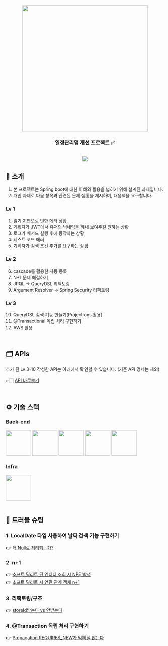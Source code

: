 <div align="center">
<!-- logo -->
<img src="https://user-images.githubusercontent.com/80824750/208554611-f8277015-12e8-48d2-b2cc-d09d67f03c02.png" width="400"/>

### 일정관리앱 개선 프로젝트 ✅

<br/> <img src="https://img.shields.io/badge/프로젝트 기간-2022.12.10~2022.12.19-green?style=flat&logo=&logoColor=white" />
</div>

## 📝 소개

1. 본 프로젝트는 Spring boot에 대한 이해와 활용을 넓히기 위해 설계된 과제입니다.
2. 개인 과제로 다음 항목과 관련된 문제 상황을 제시하며, 대응책을 요구합니다.

### Lv 1

1. 읽기 지연으로 인한 에러 상황
2. 기획자가 JWT에서 유저의 닉네임을 꺼내 보여주길 원하는 상황
3. 로그가 메서드 실행 후에 동작하는 상황
4. 테스트 코드 에러
5. 기획자가 검색 조건 추가를 요구하는 상황

### Lv 2

6. cascade를 활용한 자동 등록
7. N+1 문제 해결하기
8. JPQL -> QueryDSL 리팩토링
9. Argument Resolver -> Spring Security 리팩토링

### Lv 3

10. QueryDSL 검색 기능 만들기(Projections 활용)
11. @Transactional 독립 처리 구현하기
12. AWS 활용

<br />

## 🗂️ APIs

추가 된 Lv 3-10 작성한 API는 아래에서 확인할 수 있습니다. (기존 API 명세는 제외)

👉🏻 [API 바로보기](https://github.com/sinwoo-kim/spring-plus/blob/main/APIs.md)

<br />

## ⚙ 기술 스택

### Back-end

<div>
<img src="https://github.com/yewon-Noh/readme-template/blob/main/skills/Java.png?raw=true" width="80">
<img src="https://github.com/yewon-Noh/readme-template/blob/main/skills/SpringBoot.png?raw=true" width="80">
<img src="https://github.com/yewon-Noh/readme-template/blob/main/skills/SpringSecurity.png?raw=true" width="80">
<img src="https://github.com/yewon-Noh/readme-template/blob/main/skills/SpringDataJPA.png?raw=true" width="80">
<img src="https://github.com/yewon-Noh/readme-template/blob/main/skills/Mysql.png?raw=true" width="80">
</div>

### Infra

<div>
<img src="https://github.com/yewon-Noh/readme-template/blob/main/skills/AWSEC2.png?raw=true" width="80">
</div>

<br />

## 🤔 트러블 슈팅

### 1. LocalDate 타입 사용하여 날짜 검색 기능 구현하기
👉 [왜 Null로 처리되는가?](https://www.notion.so/OR-null-NPE-17deed21a254801d958dc07787d01594?pvs=4)
<br />
### 2. n+1 
👉 [소프트 딜리트 된 엔티티 조회 시 NPE 발생](https://www.notion.so/n-1-EntityNotFoundException-17eeed21a254806a98fed81ecc639397?pvs=4)</br>
👉 [소프트 딜리트 시 연관 관계 객체 n+1](https://www.notion.so/n-1-17feed21a254805fab88fa1b489ab1fe?pvs=4)

### 3. 리팩토링/구조
👉 [storeId받는다 vs 안받는다](https://www.notion.so/Store-Id-181eed21a2548068ad80d54811fe6d3d?pvs=4)

### 4. @Transaction 독립 처리 구현하기
👉 [Propagation.REQUIRES_NEW가 먹히질 않는다]()